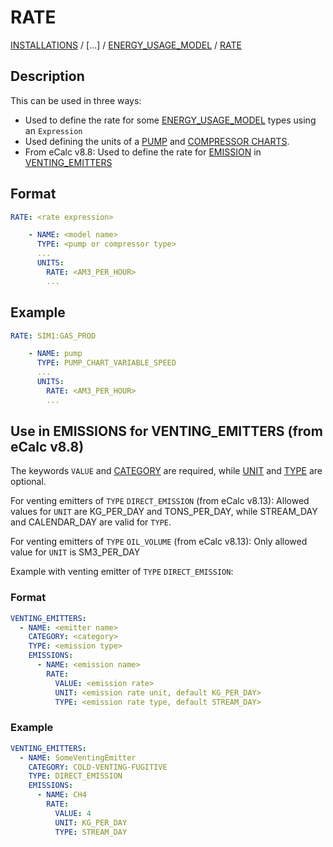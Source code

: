 # RATE

[INSTALLATIONS](/about/references/keywords/INSTALLATIONS.md) /
[...] /
[ENERGY_USAGE_MODEL](/about/references/keywords/ENERGY_USAGE_MODEL.md) / 
[RATE](/about/references/keywords/RATE.md)

## Description

This can be used in three ways:

- Used to define the rate for some [ENERGY_USAGE_MODEL](/about/references/keywords/ENERGY_USAGE_MODEL.md)
types using an `Expression`
- Used defining the units of a [PUMP](/about/modelling/setup/facility_inputs/pump_modelling/pump_charts.md) and [COMPRESSOR CHARTS](/about/modelling/setup/models/compressor_modelling/compressor_charts/index.md).
- From eCalc v8.8: Used to define the rate for [EMISSION](/about/references/keywords/EMISSION.md) in [VENTING_EMITTERS](/about/references/keywords/VENTING_EMITTERS.md)

## Format

~~~~~~~~yaml
RATE: <rate expression>
~~~~~~~~

~~~~~~~~yaml
    - NAME: <model name>
      TYPE: <pump or compressor type>
      ...
      UNITS:
        RATE: <AM3_PER_HOUR>
        ...
~~~~~~~~

## Example
~~~~~~~~yaml
RATE: SIM1:GAS_PROD
~~~~~~~~

~~~~~~~~yaml
    - NAME: pump
      TYPE: PUMP_CHART_VARIABLE_SPEED
      ...
      UNITS:
        RATE: <AM3_PER_HOUR>
        ...
~~~~~~~~

## Use in EMISSIONS for VENTING_EMITTERS (from eCalc v8.8)
The keywords `VALUE` and [CATEGORY](/about/references/keywords/CATEGORY.md) are required, while [UNIT](/about/references/keywords/UNIT.md) and [TYPE](/about/references/keywords/TYPE.md) are optional. 

For venting emitters of `TYPE` `DIRECT_EMISSION` (from eCalc v8.13):
Allowed values for `UNIT` are KG_PER_DAY and TONS_PER_DAY, while STREAM_DAY and CALENDAR_DAY are valid for `TYPE`.

For venting emitters of `TYPE` `OIL_VOLUME` (from eCalc v8.13):
Only allowed value for `UNIT` is SM3_PER_DAY

Example with venting emitter of `TYPE` `DIRECT_EMISSION`:
### Format
~~~~~~~~yaml
VENTING_EMITTERS:
  - NAME: <emitter name>
    CATEGORY: <category>
    TYPE: <emission type>
    EMISSIONS:
      - NAME: <emission name>
        RATE:
          VALUE: <emission rate>
          UNIT: <emission rate unit, default KG_PER_DAY>
          TYPE: <emission rate type, default STREAM_DAY>
~~~~~~~~


### Example

~~~~~~~~yaml
VENTING_EMITTERS:
  - NAME: SomeVentingEmitter
    CATEGORY: COLD-VENTING-FUGITIVE
    TYPE: DIRECT_EMISSION
    EMISSIONS:
      - NAME: CH4
        RATE:
          VALUE: 4
          UNIT: KG_PER_DAY
          TYPE: STREAM_DAY
~~~~~~~~